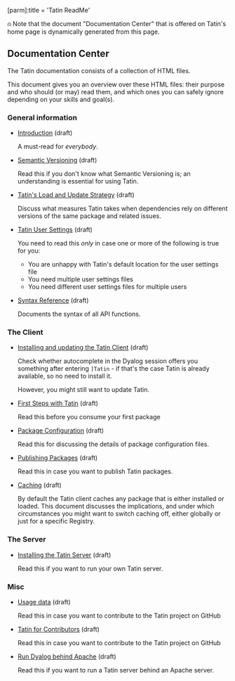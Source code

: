 [parm]:title             = 'Tatin ReadMe'

⍝ Note that the document "Documentation Center" that is offered on Tatin's home page is dynamically generated from this page.

## Documentation Center

The Tatin documentation consists of a collection of HTML files.

This document gives you an overview over these HTML files: their purpose and who should (or may) read them, and which ones you can safely ignore depending on your skills and goal(s).


### General information

* [Introduction](./Introduction.html "Introduction.html") (draft)

  A must-read for _everybody_.

* [Semantic Versioning](./SemanticVersioning.html "SemanticVersioning.html") (draft)

  Read this if you don't know what Semantic Versioning is; an understanding is essential for using Tatin.

* [Tatin's Load and Update Strategy](./TatinsLoadAndUpdateStrategy.html "TatinsLoadAndUpdateStrategy.html") (draft)

  Discuss what measures Tatin takes when dependencies rely on different versions of the same package and related issues.

* [Tatin User Settings](./TatinUserSettings.html "TatinUserSettings.html") (draft)

  You need to read this _only_ in case one or more of the following is true for you:
  
  * You are unhappy with Tatin's default location for the user settings file
  * You need multiple user settings files
  * You need different user settings files for multiple users

* [Syntax Reference](./SyntaxReference.html "SyntaxReference.html") (draft)

  Documents the syntax of all API functions.

### The Client

* [Installing and updating the Tatin Client](./InstallingAndUpdatingTheTatinClient.html "InstallingAndUpdatingTheTatinClient.html") (draft)

  Check whether autocomplete in the Dyalog session offers you something after entering `]Tatin` - if that's the case Tatin is already available, so no need to install it.

  However, you might still want to update Tatin.

* [First Steps with Tatin](./FirstStepsWithTatin.html "FirstStepsWithTatin.html") (draft)

  Read this before you consume your first package

* [Package Configuration](./PackageConfiguration.html "Regarding Package Configuration") (draft)

  Read this for discussing the details of package configuration files.

* [Publishing Packages](./PublishingPackages.html "PublishingPackages.html") (draft)

  Read this in case you want to publish Tatin packages.

* [Caching](./Caching.html "Caching.html") (draft)

  By default the Tatin client caches any package that is either installed or loaded. This document
  discusses the implications, and under which circumstances you might want to switch caching off, either
  globally or just for a specific Registry.


### The Server

* [Installing the Tatin Server](./InstallingTheTatinServer.html "InstallingTheTatinServer.html") (draft)

  Read this if you want to run your own Tatin server.  


### Misc

* [Usage data](./UsageData.html "Usage data.html") (draft)

  Read this in case you want to contribute to the Tatin project on GitHub

* [Tatin for Contributors](./TatinForContributors.html "TatinForContributors.html") (draft)

  Read this in case you want to contribute to the Tatin project on GitHub

* [Run Dyalog behind Apache](./RunDyalogBehindApache.html "RunDyalogBehindApache.html") (draft)

  Read this if you want to run a Tatin server behind an Apache server.